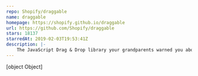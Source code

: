 ```yaml
---
repo: Shopify/draggable
name: draggable
homepage: https://shopify.github.io/draggable
url: https://github.com/Shopify/draggable
stars: 18137
starredAt: 2019-02-03T19:53:41Z
description: |-
    The JavaScript Drag & Drop library your grandparents warned you about.
---
```


[object Object]
